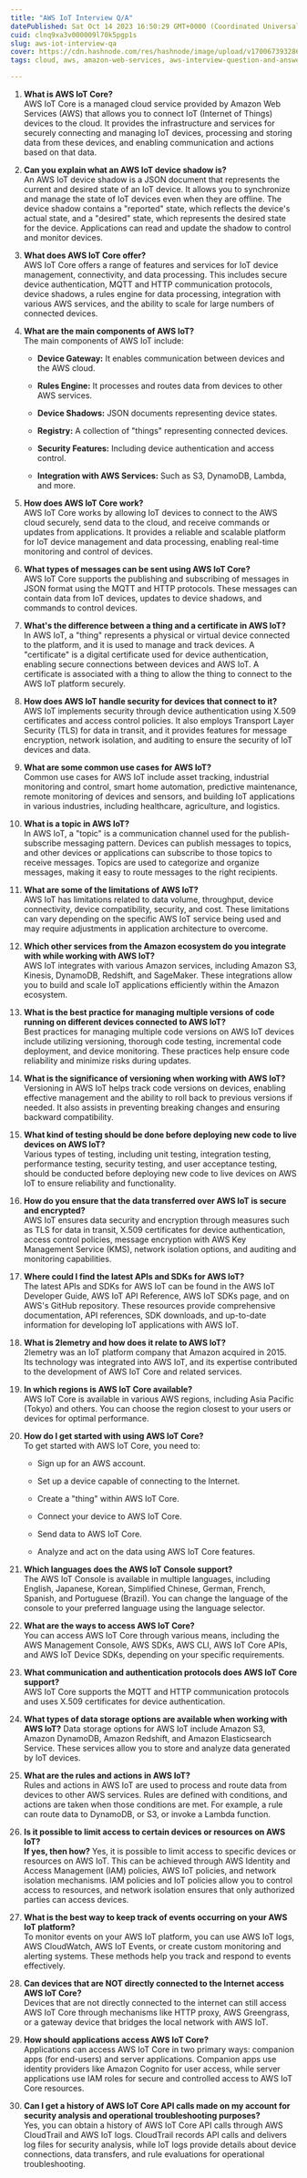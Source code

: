 ```yaml
---
title: "AWS IoT Interview Q/A"
datePublished: Sat Oct 14 2023 16:50:29 GMT+0000 (Coordinated Universal Time)
cuid: clnq9xa3v000009l70k5pgp1s
slug: aws-iot-interview-qa
cover: https://cdn.hashnode.com/res/hashnode/image/upload/v1700673932868/495c45b6-8ad0-4444-8306-0edeec0622a0.png
tags: cloud, aws, amazon-web-services, aws-interview-question-and-answers, aws-iot

---
```


1. **What is AWS IoT Core?**  
    AWS IoT Core is a managed cloud service provided by Amazon Web Services (AWS) that allows you to connect IoT (Internet of Things) devices to the cloud. It provides the infrastructure and services for securely connecting and managing IoT devices, processing and storing data from these devices, and enabling communication and actions based on that data.
    
2. **Can you explain what an AWS IoT device shadow is?**  
    An AWS IoT device shadow is a JSON document that represents the current and desired state of an IoT device. It allows you to synchronize and manage the state of IoT devices even when they are offline. The device shadow contains a "reported" state, which reflects the device's actual state, and a "desired" state, which represents the desired state for the device. Applications can read and update the shadow to control and monitor devices.
    
3. **What does AWS IoT Core offer?**  
    AWS IoT Core offers a range of features and services for IoT device management, connectivity, and data processing. This includes secure device authentication, MQTT and HTTP communication protocols, device shadows, a rules engine for data processing, integration with various AWS services, and the ability to scale for large numbers of connected devices.
    
4. **What are the main components of AWS IoT?**  
    The main components of AWS IoT include:
    
    * **Device Gateway:** It enables communication between devices and the AWS cloud.
        
    * **Rules Engine:** It processes and routes data from devices to other AWS services.
        
    * **Device Shadows:** JSON documents representing device states.
        
    * **Registry:** A collection of "things" representing connected devices.
        
    * **Security Features:** Including device authentication and access control.
        
    * **Integration with AWS Services:** Such as S3, DynamoDB, Lambda, and more.
        
5. **How does AWS IoT Core work?**  
    AWS IoT Core works by allowing IoT devices to connect to the AWS cloud securely, send data to the cloud, and receive commands or updates from applications. It provides a reliable and scalable platform for IoT device management and data processing, enabling real-time monitoring and control of devices.
    
6. **What types of messages can be sent using AWS IoT Core?**  
    AWS IoT Core supports the publishing and subscribing of messages in JSON format using the MQTT and HTTP protocols. These messages can contain data from IoT devices, updates to device shadows, and commands to control devices.
    
7. **What's the difference between a thing and a certificate in AWS IoT?**  
    In AWS IoT, a "thing" represents a physical or virtual device connected to the platform, and it is used to manage and track devices. A "certificate" is a digital certificate used for device authentication, enabling secure connections between devices and AWS IoT. A certificate is associated with a thing to allow the thing to connect to the AWS IoT platform securely.
    
8. **How does AWS IoT handle security for devices that connect to it?**  
    AWS IoT implements security through device authentication using X.509 certificates and access control policies. It also employs Transport Layer Security (TLS) for data in transit, and it provides features for message encryption, network isolation, and auditing to ensure the security of IoT devices and data.
    
9. **What are some common use cases for AWS IoT?**  
    Common use cases for AWS IoT include asset tracking, industrial monitoring and control, smart home automation, predictive maintenance, remote monitoring of devices and sensors, and building IoT applications in various industries, including healthcare, agriculture, and logistics.
    
10. **What is a topic in AWS IoT?**  
    In AWS IoT, a "topic" is a communication channel used for the publish-subscribe messaging pattern. Devices can publish messages to topics, and other devices or applications can subscribe to those topics to receive messages. Topics are used to categorize and organize messages, making it easy to route messages to the right recipients.
    
11. **What are some of the limitations of AWS IoT?**  
    AWS IoT has limitations related to data volume, throughput, device connectivity, device compatibility, security, and cost. These limitations can vary depending on the specific AWS IoT service being used and may require adjustments in application architecture to overcome.
    
12. **Which other services from the Amazon ecosystem do you integrate with while working with AWS IoT?**  
    AWS IoT integrates with various Amazon services, including Amazon S3, Kinesis, DynamoDB, Redshift, and SageMaker. These integrations allow you to build and scale IoT applications efficiently within the Amazon ecosystem.
    
13. **What is the best practice for managing multiple versions of code running on different devices connected to AWS IoT?**  
    Best practices for managing multiple code versions on AWS IoT devices include utilizing versioning, thorough code testing, incremental code deployment, and device monitoring. These practices help ensure code reliability and minimize risks during updates.
    
14. **What is the significance of versioning when working with AWS IoT?**  
    Versioning in AWS IoT helps track code versions on devices, enabling effective management and the ability to roll back to previous versions if needed. It also assists in preventing breaking changes and ensuring backward compatibility.
    
15. **What kind of testing should be done before deploying new code to live devices on AWS IoT?**  
    Various types of testing, including unit testing, integration testing, performance testing, security testing, and user acceptance testing, should be conducted before deploying new code to live devices on AWS IoT to ensure reliability and functionality.
    
16. **How do you ensure that the data transferred over AWS IoT is secure and encrypted?**  
    AWS IoT ensures data security and encryption through measures such as TLS for data in transit, X.509 certificates for device authentication, access control policies, message encryption with AWS Key Management Service (KMS), network isolation options, and auditing and monitoring capabilities.
    
17. **Where could I find the latest APIs and SDKs for AWS IoT?**  
    The latest APIs and SDKs for AWS IoT can be found in the AWS IoT Developer Guide, AWS IoT API Reference, AWS IoT SDKs page, and on AWS's GitHub repository. These resources provide comprehensive documentation, API references, SDK downloads, and up-to-date information for developing IoT applications with AWS IoT.
    
18. **What is 2lemetry and how does it relate to AWS IoT?**  
    2lemetry was an IoT platform company that Amazon acquired in 2015. Its technology was integrated into AWS IoT, and its expertise contributed to the development of AWS IoT Core and related services.
    
19. **In which regions is AWS IoT Core available?**  
    AWS IoT Core is available in various AWS regions, including Asia Pacific (Tokyo) and others. You can choose the region closest to your users or devices for optimal performance.
    
20. **How do I get started with using AWS IoT Core?**  
    To get started with AWS IoT Core, you need to:
    
    * Sign up for an AWS account.
        
    * Set up a device capable of connecting to the Internet.
        
    * Create a "thing" within AWS IoT Core.
        
    * Connect your device to AWS IoT Core.
        
    * Send data to AWS IoT Core.
        
    * Analyze and act on the data using AWS IoT Core features.
        
21. **Which languages does the AWS IoT Console support?**  
    The AWS IoT Console is available in multiple languages, including English, Japanese, Korean, Simplified Chinese, German, French, Spanish, and Portuguese (Brazil). You can change the language of the console to your preferred language using the language selector.
    
22. **What are the ways to access AWS IoT Core?**  
    You can access AWS IoT Core through various means, including the AWS Management Console, AWS SDKs, AWS CLI, AWS IoT Core APIs, and AWS IoT Device SDKs, depending on your specific requirements.
    
23. **What communication and authentication protocols does AWS IoT Core support?**  
    AWS IoT Core supports the MQTT and HTTP communication protocols and uses X.509 certificates for device authentication.
    
24. **What types of data storage options are available when working with AWS IoT?** Data storage options for AWS IoT include Amazon S3, Amazon DynamoDB, Amazon Redshift, and Amazon Elasticsearch Service. These services allow you to store and analyze data generated by IoT devices.
    
25. **What are the rules and actions in AWS IoT?**  
    Rules and actions in AWS IoT are used to process and route data from devices to other AWS services. Rules are defined with conditions, and actions are taken when those conditions are met. For example, a rule can route data to DynamoDB, or S3, or invoke a Lambda function.
    
26. **Is it possible to limit access to certain devices or resources on AWS IoT?**  
    **If yes, then how?** Yes, it is possible to limit access to specific devices or resources on AWS IoT. This can be achieved through AWS Identity and Access Management (IAM) policies, AWS IoT policies, and network isolation mechanisms. IAM policies and IoT policies allow you to control access to resources, and network isolation ensures that only authorized parties can access devices.
    
27. **What is the best way to keep track of events occurring on your AWS IoT platform?**  
    To monitor events on your AWS IoT platform, you can use AWS IoT logs, AWS CloudWatch, AWS IoT Events, or create custom monitoring and alerting systems. These methods help you track and respond to events effectively.
    
28. **Can devices that are NOT directly connected to the Internet access AWS IoT Core?**  
    Devices that are not directly connected to the internet can still access AWS IoT Core through mechanisms like HTTP proxy, AWS Greengrass, or a gateway device that bridges the local network with AWS IoT.
    
29. **How should applications access AWS IoT Core?**  
    Applications can access AWS IoT Core in two primary ways: companion apps (for end-users) and server applications. Companion apps use identity providers like Amazon Cognito for user access, while server applications use IAM roles for secure and controlled access to AWS IoT Core resources.
    
30. **Can I get a history of AWS IoT Core API calls made on my account for security analysis and operational troubleshooting purposes?**  
    Yes, you can obtain a history of AWS IoT Core API calls through AWS CloudTrail and AWS IoT logs. CloudTrail records API calls and delivers log files for security analysis, while IoT logs provide details about device connections, data transfers, and rule evaluations for operational troubleshooting.